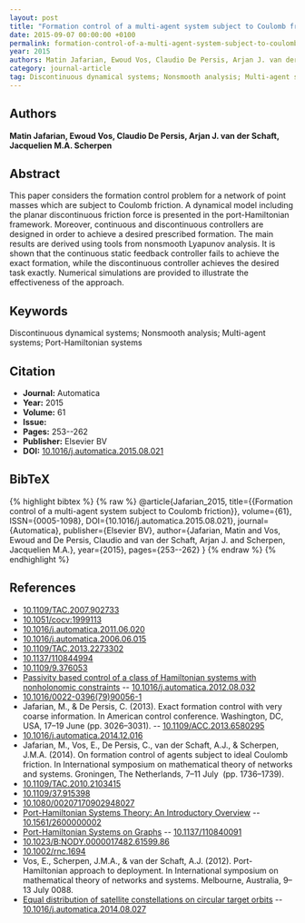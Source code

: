 ```yaml
---
layout: post
title: "Formation control of a multi-agent system subject to Coulomb friction"
date: 2015-09-07 00:00:00 +0100
permalink: formation-control-of-a-multi-agent-system-subject-to-coulomb-friction
year: 2015
authors: Matin Jafarian, Ewoud Vos, Claudio De Persis, Arjan J. van der Schaft, Jacquelien M.A. Scherpen
category: journal-article
tag: Discontinuous dynamical systems; Nonsmooth analysis; Multi-agent systems; Port-Hamiltonian systems
---
```

 
## Authors
**Matin Jafarian, Ewoud Vos, Claudio De Persis, Arjan J. van der Schaft, Jacquelien M.A. Scherpen**
 
## Abstract
This paper considers the formation control problem for a network of point masses which are subject to Coulomb friction. A dynamical model including the planar discontinuous friction force is presented in the port-Hamiltonian framework. Moreover, continuous and discontinuous controllers are designed in order to achieve a desired prescribed formation. The main results are derived using tools from nonsmooth Lyapunov analysis. It is shown that the continuous static feedback controller fails to achieve the exact formation, while the discontinuous controller achieves the desired task exactly. Numerical simulations are provided to illustrate the effectiveness of the approach.
 
## Keywords
Discontinuous dynamical systems; Nonsmooth analysis; Multi-agent systems; Port-Hamiltonian systems
 
## Citation
- **Journal:** Automatica
- **Year:** 2015
- **Volume:** 61
- **Issue:** 
- **Pages:** 253--262
- **Publisher:** Elsevier BV
- **DOI:** [10.1016/j.automatica.2015.08.021](https://doi.org/10.1016/j.automatica.2015.08.021)
 
## BibTeX
{% highlight bibtex %}
{% raw %}
@article{Jafarian_2015,
  title={{Formation control of a multi-agent system subject to Coulomb friction}},
  volume={61},
  ISSN={0005-1098},
  DOI={10.1016/j.automatica.2015.08.021},
  journal={Automatica},
  publisher={Elsevier BV},
  author={Jafarian, Matin and Vos, Ewoud and De Persis, Claudio and van der Schaft, Arjan J. and Scherpen, Jacquelien M.A.},
  year={2015},
  pages={253--262}
}
{% endraw %}
{% endhighlight %}
 
## References
- [10.1109/TAC.2007.902733](https://doi.org/10.1109/TAC.2007.902733)
- [10.1051/cocv:1999113](https://doi.org/10.1051/cocv:1999113)
- [10.1016/j.automatica.2011.06.020](https://doi.org/10.1016/j.automatica.2011.06.020)
- [10.1016/j.automatica.2006.06.015](https://doi.org/10.1016/j.automatica.2006.06.015)
- [10.1109/TAC.2013.2273302](https://doi.org/10.1109/TAC.2013.2273302)
- [10.1137/110844994](https://doi.org/10.1137/110844994)
- [10.1109/9.376053](https://doi.org/10.1109/9.376053)
- [Passivity based control of a class of Hamiltonian systems with nonholonomic constraints](passivity-based-control-of-a-class-of-hamiltonian-systems-with-nonholonomic-constraints) -- [10.1016/j.automatica.2012.08.032](https://doi.org/10.1016/j.automatica.2012.08.032)
- [10.1016/0022-0396(79)90056-1](https://doi.org/10.1016/0022-0396(79)90056-1)
- Jafarian, M., & De Persis, C. (2013). Exact formation control with very coarse information. In American control conference. Washington, DC, USA, 17–19 June (pp. 3026–3031). -- [10.1109/ACC.2013.6580295](https://doi.org/10.1109/ACC.2013.6580295)
- [10.1016/j.automatica.2014.12.016](https://doi.org/10.1016/j.automatica.2014.12.016)
- Jafarian, M., Vos, E., De Persis, C., van der Schaft, A.J., & Scherpen, J.M.A. (2014). On formation control of agents subject to ideal Coulomb friction. In International symposium on mathematical theory of networks and systems. Groningen, The Netherlands, 7–11 July  (pp. 1736–1739).
- [10.1109/TAC.2010.2103415](https://doi.org/10.1109/TAC.2010.2103415)
- [10.1109/37.915398](https://doi.org/10.1109/37.915398)
- [10.1080/00207170902948027](https://doi.org/10.1080/00207170902948027)
- [Port-Hamiltonian Systems Theory: An Introductory Overview](port-hamiltonian-systems-theory-an-introductory-overview-journal) -- [10.1561/2600000002](https://doi.org/10.1561/2600000002)
- [Port-Hamiltonian Systems on Graphs](port-hamiltonian-systems-on-graphs) -- [10.1137/110840091](https://doi.org/10.1137/110840091)
- [10.1023/B:NODY.0000017482.61599.86](https://doi.org/10.1023/B:NODY.0000017482.61599.86)
- [10.1002/rnc.1694](https://doi.org/10.1002/rnc.1694)
- Vos, E., Scherpen, J.M.A., & van der Schaft, A.J. (2012). Port-Hamiltonian approach to deployment. In International symposium on mathematical theory of networks and systems. Melbourne, Australia, 9–13 July 0088.
- [Equal distribution of satellite constellations on circular target orbits](equal-distribution-of-satellite-constellations-on-circular-target-orbits) -- [10.1016/j.automatica.2014.08.027](https://doi.org/10.1016/j.automatica.2014.08.027)

